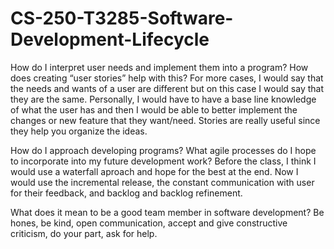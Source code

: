 # CS-250-T3285-Software-Development-Lifecycle

How do I interpret user needs and implement them into a program? How does creating “user stories” help with this?
For more cases, I would say that the needs and wants of a user are different but on this case I would say that they are the same. Personally, I would have to have a base line knowledge of what the user has and then I would be able to better implement the changes or new feature that they want/need. Stories are really useful since they help you organize the ideas.

How do I approach developing programs? What agile processes do I hope to incorporate into my future development work?
Before the class, I think I would use a waterfall aproach and hope for the best at the end. Now I would use the incremental release, the constant communication with user for their feedback, and backlog and backlog refinement.

What does it mean to be a good team member in software development?
Be hones, be kind, open communication, accept and give constructive criticism, do your part, ask for help.
